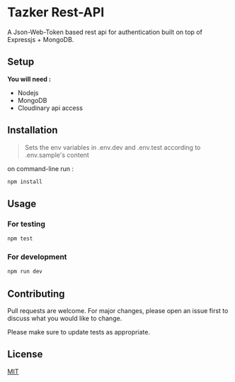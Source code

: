 # Tazker Rest-API

A Json-Web-Token based rest api for authentication built on top of Expressjs + MongoDB.

## Setup
**You will need :**
- Nodejs
- MongoDB
- Cloudinary api access


## Installation
> Sets the env variables in .env.dev and .env.test according to .env.sample's content

on command-line run :

```bash
npm install
```

## Usage

### For testing

```bash
npm test
```

### For development

```bash
npm run dev
```

## Contributing
Pull requests are welcome. For major changes, please open an issue first to discuss what you would like to change.

Please make sure to update tests as appropriate.

## License
[MIT](https://choosealicense.com/licenses/mit/)
